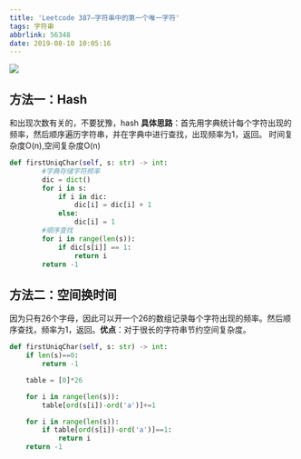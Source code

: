 ```yaml
---
title: 'Leetcode 387—字符串中的第一个唯一字符'
tags: 字符串
abbrlink: 56348
date: 2019-08-10 10:05:16
---
```

![](https://i.loli.net/2019/08/10/3RJKsiQIWL8qfUr.png)
<!--more-->
## 方法一：Hash
和出现次数有关的，不要犹豫，hash
**具体思路**：首先用字典统计每个字符出现的频率，然后顺序遍历字符串，并在字典中进行查找，出现频率为1，返回。
时间复杂度O(n),空间复杂度O(n)
```python
def firstUniqChar(self, s: str) -> int:
        #字典存储字符频率
        dic = dict()
        for i in s:
            if i in dic:
                dic[i] = dic[i] + 1
            else:
                dic[i] = 1
        #顺序查找
        for i in range(len(s)):
            if dic[s[i]] == 1:
                return i
        return -1
```
## 方法二：空间换时间
因为只有26个字母，因此可以开一个26的数组记录每个字符出现的频率。然后顺序查找，频率为1，返回。**优点**：对于很长的字符串节约空间复杂度。
```python
def firstUniqChar(self, s: str) -> int:
    if len(s)==0:
        return -1

    table = [0]*26

    for i in range(len(s)):
        table[ord(s[i])-ord('a')]+=1

    for i in range(len(s)):
        if table[ord(s[i])-ord('a')]==1:
            return i
    return -1
```